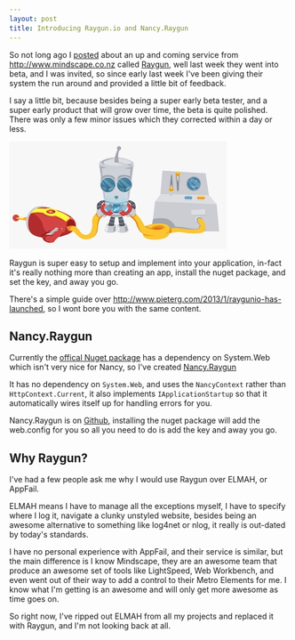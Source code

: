 ```yaml
---
layout: post
title: Introducing Raygun.io and Nancy.Raygun
---
```


So not long ago I [posted](/2012/10/keep-an-eye-on-raygun-to-zap-all-your-errors-away/) about an up and coming service from <http://www.mindscape.co.nz> called [Raygun](http://www.raygun.io), well last week they went into beta, and I was invited, so since early last week I've been giving their system the run around and provided a little bit of feedback. 

I say a little bit, because besides being a super early beta tester, and a super early product that will grow over time, the beta is quite polished. There was only a few minor issues which they corrected within a day or less. 

![](/images/raygun-beta-robby-1.png)

Raygun is super easy to setup and implement into your application, in-fact it's really nothing more than creating an app, install the nuget package, and set the key, and away you go. 

There's a simple guide over <http://www.pieterg.com/2013/1/raygunio-has-launched>, so I wont bore you with the same content.

## Nancy.Raygun

Currently the [offical Nuget package](https://www.nuget.org/packages/Mindscape.Raygun4Net/) has a dependency on System.Web which isn't very nice for Nancy, so I've created [Nancy.Raygun](https://www.nuget.org/packages/Nancy.Raygun/)

It has no dependency on `System.Web`, and uses the `NancyContext` rather than `HttpContext.Current`, it also implements `IApplicationStartup` so that it automatically wires itself up for handling errors for you.

Nancy.Raygun is on [Github](https://github.com/phillip-haydon/Nancy.Raygun), installing the nuget package will add the web.config for you so all you need to do is add the key and away you go.

## Why Raygun?

I've had a few people ask me why I would use Raygun over ELMAH, or AppFail. 

ELMAH means I have to manage all the exceptions myself, I have to specify where I log it, navigate a clunky unstyled website, besides being an awesome alternative to something like log4net or nlog, it really is out-dated by today's standards.

I have no personal experience with AppFail, and their service is similar, but the main difference is I know Mindscape, they are an awesome team that produce an awesome set of tools like LightSpeed, Web Workbench, and even went out of their way to add a control to their Metro Elements for me. I know what I'm getting is an awesome and will only get more awesome as time goes on.

So right now, I've ripped out ELMAH from all my projects and replaced it with Raygun, and I'm not looking back at all. 